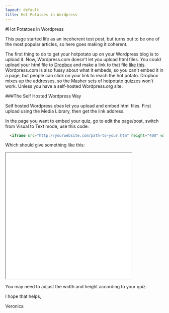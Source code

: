 ```yaml
---
layout: default
title: Hot Potatoes in Wordpress
---
```


#Hot Potatoes in Wordpress

This page started life as an incoherent test post, but turns out to be one of the most popular articles, so here goes making it coherent.

The first thing to do to get your hotpotato up on your Wordpress blog is to upload it.  Now, Wordpress.com doesn't let you upload html files.  You could upload your html file to [Dropbox](http://dropbox.com) and make a link to that file [like this](https://dl-web.dropbox.com/get/Public/pater1m.htm?_subject_uid=48278710&w=AAB2Sj6w2YdFKj1aRYMg3a0J5n0L34MA3xR6wNoO6_yk4w). Wordpress.com is also fussy about what it embeds, so you can't embed it in a page, but people can click on your link to reach the hot potato.  Dropbox mixes up the addresses, so the Masher sets of hotpotato quizzes won't work.  Unless you have a self-hosted Wordpress.org site.

###The Self Hosted Wordpress Way

Self hosted Wordpress *does* let you upload and embed html files.  First upload using the Media Library, then get the link address.

In the page you want to embed your quiz, go to edit the page/post, switch from Visual to Text mode, use this code:

```html
  <iframe src="http://yourwebsite.com/path-to-your.htm" height="400" width="400"></iframe>
```

Which should give something like this:

<iframe src="test.htm" height="400" width="400"></iframe>

You may need to adjust the width and height according to your quiz.

I hope that helps,

Veronica

